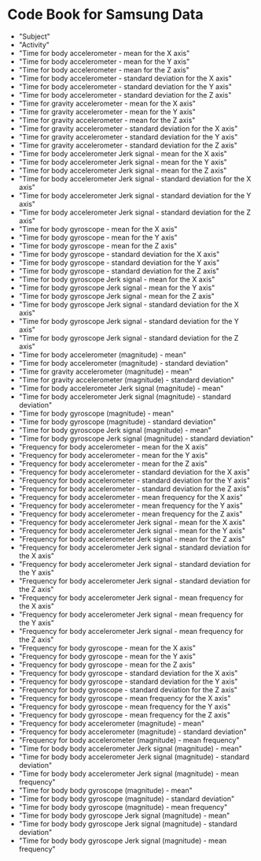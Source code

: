 Code Book for Samsung Data
===================

- "Subject"
- "Activity"
- "Time for body accelerometer - mean for the X axis"
- "Time for body accelerometer - mean for the Y axis"
- "Time for body accelerometer - mean for the Z axis"
- "Time for body accelerometer - standard deviation for the X axis"
- "Time for body accelerometer - standard deviation for the Y axis"
- "Time for body accelerometer - standard deviation for the Z axis"
- "Time for gravity accelerometer - mean for the X axis"
- "Time for gravity accelerometer - mean for the Y axis"
- "Time for gravity accelerometer - mean for the Z axis"
- "Time for gravity accelerometer - standard deviation for the X axis"
- "Time for gravity accelerometer - standard deviation for the Y axis"
- "Time for gravity accelerometer - standard deviation for the Z axis"
- "Time for body accelerometer Jerk signal - mean for the X axis"
- "Time for body accelerometer Jerk signal - mean for the Y axis"
- "Time for body accelerometer Jerk signal - mean for the Z axis"
- "Time for body accelerometer Jerk signal - standard deviation for the X axis"
- "Time for body accelerometer Jerk signal - standard deviation for the Y axis"
- "Time for body accelerometer Jerk signal - standard deviation for the Z axis"
- "Time for body gyroscope - mean for the X axis"
- "Time for body gyroscope - mean for the Y axis"
- "Time for body gyroscope - mean for the Z axis"
- "Time for body gyroscope - standard deviation for the X axis"
- "Time for body gyroscope - standard deviation for the Y axis"
- "Time for body gyroscope - standard deviation for the Z axis"
- "Time for body gyroscope Jerk signal - mean for the X axis"
- "Time for body gyroscope Jerk signal - mean for the Y axis"
- "Time for body gyroscope Jerk signal - mean for the Z axis"
- "Time for body gyroscope Jerk signal - standard deviation for the X axis"
- "Time for body gyroscope Jerk signal - standard deviation for the Y axis"
- "Time for body gyroscope Jerk signal - standard deviation for the Z axis"
- "Time for body accelerometer (magnitude) - mean"
- "Time for body accelerometer (magnitude) - standard deviation"
- "Time for gravity accelerometer (magnitude) - mean"
- "Time for gravity accelerometer (magnitude) - standard deviation"
- "Time for body accelerometer Jerk signal (magnitude) - mean"
- "Time for body accelerometer Jerk signal (magnitude) - standard deviation"
- "Time for body gyroscope (magnitude) - mean"
- "Time for body gyroscope (magnitude) - standard deviation"
- "Time for body gyroscope Jerk signal (magnitude) - mean"
- "Time for body gyroscope Jerk signal (magnitude) - standard deviation"
- "Frequency for body accelerometer - mean for the X axis"
- "Frequency for body accelerometer - mean for the Y axis"
- "Frequency for body accelerometer - mean for the Z axis"
- "Frequency for body accelerometer - standard deviation for the X axis"
- "Frequency for body accelerometer - standard deviation for the Y axis"
- "Frequency for body accelerometer - standard deviation for the Z axis"
- "Frequency for body accelerometer - mean frequency for the X axis"
- "Frequency for body accelerometer - mean frequency for the Y axis"
- "Frequency for body accelerometer - mean frequency for the Z axis"
- "Frequency for body accelerometer Jerk signal - mean for the X axis"
- "Frequency for body accelerometer Jerk signal - mean for the Y axis"
- "Frequency for body accelerometer Jerk signal - mean for the Z axis"
- "Frequency for body accelerometer Jerk signal - standard deviation for the X axis"
- "Frequency for body accelerometer Jerk signal - standard deviation for the Y axis"
- "Frequency for body accelerometer Jerk signal - standard deviation for the Z axis"
- "Frequency for body accelerometer Jerk signal - mean frequency for the X axis"
- "Frequency for body accelerometer Jerk signal - mean frequency for the Y axis"
- "Frequency for body accelerometer Jerk signal - mean frequency for the Z axis"
- "Frequency for body gyroscope - mean for the X axis"
- "Frequency for body gyroscope - mean for the Y axis"
- "Frequency for body gyroscope - mean for the Z axis"
- "Frequency for body gyroscope - standard deviation for the X axis"
- "Frequency for body gyroscope - standard deviation for the Y axis"
- "Frequency for body gyroscope - standard deviation for the Z axis"
- "Frequency for body gyroscope - mean frequency for the X axis"
- "Frequency for body gyroscope - mean frequency for the Y axis"
- "Frequency for body gyroscope - mean frequency for the Z axis"
- "Frequency for body accelerometer (magnitude) - mean"
- "Frequency for body accelerometer (magnitude) - standard deviation"
- "Frequency for body accelerometer (magnitude) - mean frequency"
- "Time for body body accelerometer Jerk signal (magnitude) - mean"
- "Time for body body accelerometer Jerk signal (magnitude) - standard deviation"
- "Time for body body accelerometer Jerk signal (magnitude) - mean frequency"
- "Time for body body gyroscope (magnitude) - mean"
- "Time for body body gyroscope (magnitude) - standard deviation"
- "Time for body body gyroscope (magnitude) - mean frequency"
- "Time for body body gyroscope Jerk signal (magnitude) - mean"
- "Time for body body gyroscope Jerk signal (magnitude) - standard deviation"
- "Time for body body gyroscope Jerk signal (magnitude) - mean frequency"
